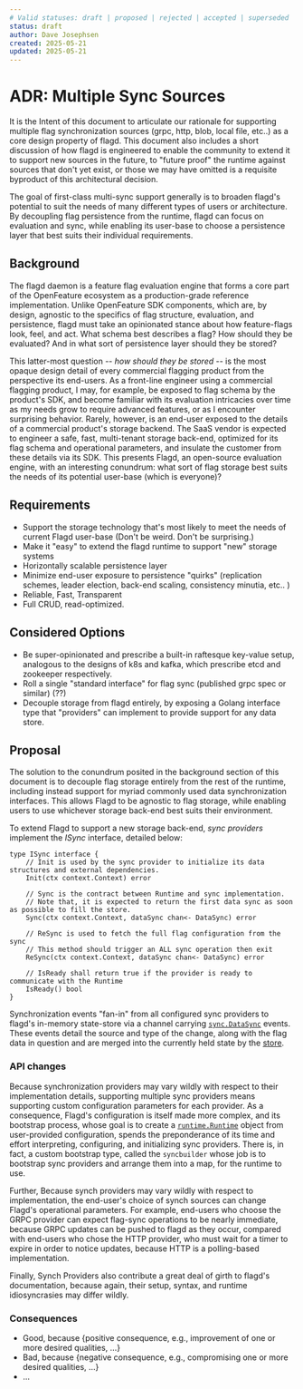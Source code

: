 ```yaml
---
# Valid statuses: draft | proposed | rejected | accepted | superseded
status: draft
author: Dave Josephsen
created: 2025-05-21
updated: 2025-05-21
---
```


# ADR: Multiple Sync Sources
It is the Intent of this document to articulate our rationale for supporting multiple flag synchronization sources (grpc, http, blob, local file, etc..) as a core design property of flagd. This document also includes a short discussion of how flagd is engineered to enable the community to extend it to support new sources in the future, to "future proof" the runtime against sources that don't yet exist, or those we may have omitted is a requisite byproduct of this architectural decision.

The goal of first-class multi-sync support generally is to broaden flagd's potential to suit the needs of many different types of users or architecture. By decoupling flag persistence from the runtime, flagd can focus on evaluation and sync, while enabling its user-base to choose a persistence layer that best suits their individual requirements. 

## Background

The flagd daemon is a feature flag evaluation engine that forms a core part of the OpenFeature ecosystem as a production-grade reference implementation. Unlike OpenFeature SDK components, which are, by design, agnostic to the specifics of flag structure, evaluation, and persistence, flagd must take an opinionated stance about how feature-flags look, feel, and act. What schema best describes a flag? How should they be evaluated? And in what sort of persistence layer should they be stored?

This latter-most question -- _how should they be stored_ -- is the most opaque design detail of every commercial flagging product from the perspective its end-users. As a front-line engineer using a commercial flagging product, I may, for example, be exposed to flag schema by the product's SDK, and become familiar with its evaluation intricacies over time as my needs grow to require advanced features, or as I encounter surprising behavior. Rarely, however, is an end-user exposed to the details of a commercial product's storage backend. The SaaS vendor is expected to engineer a safe, fast, multi-tenant storage back-end, optimized for its flag schema and operational parameters, and insulate the customer from these details via its SDK. This presents Flagd, an open-source evaluation engine, with an interesting conundrum: what sort of flag storage best suits the needs of its potential user-base (which is everyone)? 

## Requirements

* Support the storage technology that's most likely to meet the needs of current Flagd user-base (Don't be weird. Don't be surprising.)
* Make it "easy" to extend the flagd runtime to support "new" storage systems
* Horizontally scalable persistence layer
* Minimize end-user exposure to persistence "quirks" (replication schemes, leader election, back-end scaling, consistency minutia, etc.. )
* Reliable, Fast, Transparent
* Full CRUD, read-optimized.

## Considered Options

* Be super-opinionated and prescribe a built-in raftesque key-value setup, analogous to the designs of k8s and kafka, which prescribe etcd and zookeeper respectively.
* Roll a single "standard interface" for flag sync (published grpc spec or similar) (??) 
* Decouple storage from flagd entirely, by exposing a Golang interface type that "providers" can implement to provide support for any data store.

## Proposal
<!--
Unsure whether we want a diagram in this section or not. Happy to add one if we want one.
-->
The solution to the conundrum posited in the background section of this document is to decouple flag storage entirely from the rest of the runtime, including instead support for myriad commonly used data synchronization interfaces. This allows Flagd to be agnostic to flag storage, while enabling users to use whichever storage back-end best suits their environment.

To extend Flagd to support a new storage back-end, _sync providers_ implement the _ISync_ interface, detailed below:
```
type ISync interface {
	// Init is used by the sync provider to initialize its data structures and external dependencies.
	Init(ctx context.Context) error

	// Sync is the contract between Runtime and sync implementation.
	// Note that, it is expected to return the first data sync as soon as possible to fill the store.
	Sync(ctx context.Context, dataSync chan<- DataSync) error

	// ReSync is used to fetch the full flag configuration from the sync
	// This method should trigger an ALL sync operation then exit
	ReSync(ctx context.Context, dataSync chan<- DataSync) error

	// IsReady shall return true if the provider is ready to communicate with the Runtime
	IsReady() bool
}
```
Synchronization events "fan-in" from all configured sync providers to flagd's in-memory state-store via a channel carrying [`sync.DataSync`](https://github.com/open-feature/flagd/blob/main/core/pkg/store/flags.go#L19) events. These events detail the source and type of the change, along with the flag data in question and are merged into the currently held state by the [store](https://github.com/open-feature/flagd/blob/main/core/pkg/store/flags.go#L19).

### API changes

<!--
This section should describe any API changes that are part of the proposal.
This includes any new endpoints, changes to existing endpoints, or modifications to the data model.
It should provide enough detail for developers to understand how the API will evolve and what impact it will have on existing clients.
-->

Because synchronization providers may vary wildly with respect to their implementation details, supporting multiple sync providers means supporting custom configuration parameters for each provider. As a consequence, Flagd's configuration is itself made more complex, and its bootstrap process, whose goal is to create a [`runtime.Runtime`](https://github.com/open-feature/flagd/blob/main/flagd/pkg/runtime/runtime.go#L21) object from user-provided configuration, spends the preponderance of its time and effort interpreting, configuring, and initializing sync providers. There is, in fact, a custom bootstrap type, called the `syncbuilder` whose job is to bootstrap sync providers and arrange them into a map, for the runtime to use.

Further, Because synch providers may vary wildly with respect to implementation, the end-user's choice of synch sources can change Flagd's operational parameters. For example, end-users who choose the GRPC provider can expect flag-sync operations to be nearly immediate, because GRPC updates can be pushed to flagd as they occur, compared with end-users who chose the HTTP provider, who must wait for a timer to expire in order to notice updates, because HTTP is a polling-based implementation.

Finally, Synch Providers also contribute a great deal of girth to flagd's documentation, because again, their setup, syntax, and runtime idiosyncrasies may differ wildly. 

<!-- This is an optional element. Feel free to remove. -->
### Consequences
<!-- Not sure if we want to do this one or not.. -->

* Good, because {positive consequence, e.g., improvement of one or more desired qualities, …}
* Bad, because {negative consequence, e.g., compromising one or more desired qualities, …}
* … <!-- numbers of consequences can vary -->

